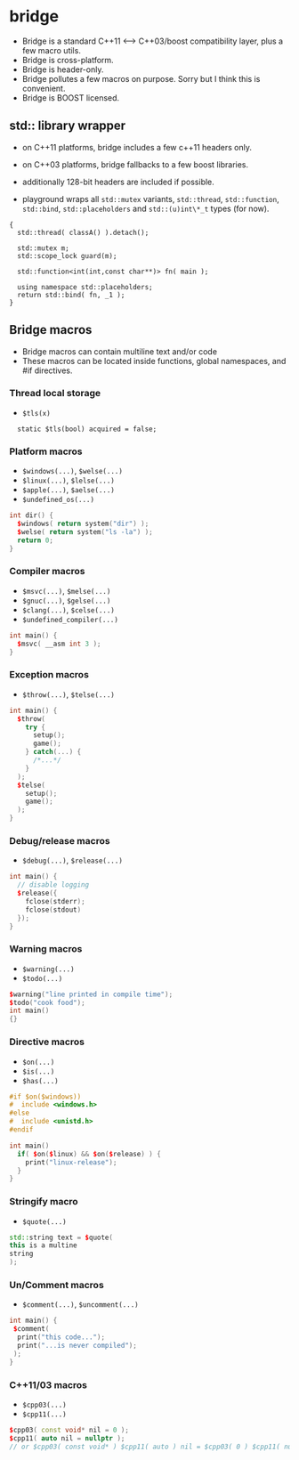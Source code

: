 bridge
======

- Bridge is a standard C++11 <--> C++03/boost compatibility layer, plus a few macro utils.
- Bridge is cross-platform. 
- Bridge is header-only.
- Bridge pollutes a few macros on purpose. Sorry but I think this is convenient.
- Bridge is BOOST licensed.

## std:: library wrapper

- on C++11 platforms, bridge includes a few c++11 headers only.
- on C++03 platforms, bridge fallbacks to a few boost libraries. 
- additionally 128-bit headers are included if possible.

- playground wraps all `std::mutex` variants, `std::thread`, `std::function`, `std::bind`, `std::placeholders` and `std::(u)int\*_t` types (for now).

```
{
  std::thread( classA() ).detach();
  
  std::mutex m;
  std::scope_lock guard(m);
  
  std::function<int(int,const char**)> fn( main );

  using namespace std::placeholders;
  return std::bind( fn, _1 );
}
```

## Bridge macros
- Bridge macros can contain multiline text and/or code
- These macros can be located inside functions, global namespaces, and #if directives.

### Thread local storage  
- `$tls(x)`

```
  static $tls(bool) acquired = false;
```

### Platform macros
- `$windows(...)`, `$welse(...)`
- `$linux(...)`, `$lelse(...)`
- `$apple(...)`, `$aelse(...)`
- `$undefined_os(...)`

```c++
int dir() {
  $windows( return system("dir") );
  $welse( return system("ls -la") );
  return 0;
}
```

### Compiler macros
- `$msvc(...)`, `$melse(...)`
- `$gnuc(...)`, `$gelse(...)`
- `$clang(...)`, `$celse(...)`
- `$undefined_compiler(...)`

```c++
int main() {
  $msvc( __asm int 3 );
}
```

### Exception macros
- `$throw(...)`, `$telse(...)`

```c++
int main() {
  $throw(
    try {
      setup(); 
      game();
    } catch(...) {
      /*...*/
    } 
  );
  $telse(
    setup();
    game();
  );
}
```

### Debug/release macros
- `$debug(...)`, `$release(...)`

```c++
int main() {
  // disable logging
  $release({
    fclose(stderr);
    fclose(stdout) 
  });
}
```

### Warning macros
- `$warning(...)`
- `$todo(...)`

```c++
$warning("line printed in compile time");
$todo("cook food");
int main()
{}
```

### Directive macros
- `$on(...)`
- `$is(...)`
- `$has(...)`

```c++
#if $on($windows))
#  include <windows.h>
#else
#  include <unistd.h>
#endif

int main()
  if( $on($linux) && $on($release) ) {
    print("linux-release");
  }
}
```

### Stringify macro
- `$quote(...)`

```c++
std::string text = $quote(
this is a multine
string
);
```

### Un/Comment macros
- `$comment(...)`, `$uncomment(...)`

```c++
int main() {
 $comment(
  print("this code...");
  print("...is never compiled");
 );
}
```

### C++11/03 macros
- `$cpp03(...)`
- `$cpp11(...)`

```c++
$cpp03( const void* nil = 0 );
$cpp11( auto nil = nullptr );
// or $cpp03( const void* ) $cpp11( auto ) nil = $cpp03( 0 ) $cpp11( nullptr );
```
